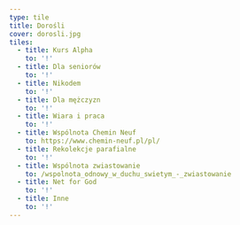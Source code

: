 ```yaml
---
type: tile
title: Dorośli
cover: dorosli.jpg
tiles:
  - title: Kurs Alpha
    to: '!'
  - title: Dla seniorów
    to: '!'
  - title: Nikodem
    to: '!'
  - title: Dla mężczyzn
    to: '!'
  - title: Wiara i praca
    to: '!'
  - title: Wspólnota Chemin Neuf
    to: https://www.chemin-neuf.pl/pl/
  - title: Rekolekcje parafialne
    to: '!'
  - title: Wspólnota zwiastowanie
    to: /wspolnota_odnowy_w_duchu_swietym_-_zwiastowanie
  - title: Net for God
    to: '!'
  - title: Inne
    to: '!'
---
```


